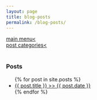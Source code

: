 ```yaml
---
layout: page
title: blog-posts
permalink: /blog-posts/
---
```

<a href="/">main menu< </a>  
<a href="/categories">post categories< </a>  
<br>
<h3>Posts</h3>  
<ul>
  {% for post in site.posts %}
    <li>
      <a href="{{ post.url }}">{{ post.title }} >> {{ post.date }} </a>
    </li>
  {% endfor %}
</ul>